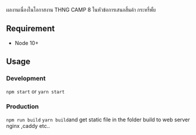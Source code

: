 ผลงานเนื่องในโอกาสงาน THNG CAMP 8 ในหัวข้อการเสนอสิ้นค้า กระหรี่พั้บ

## Requirement
- Node 10+
## Usage
### Development 
` npm start ` or ` yarn start `
### Production
` npm run build ` ` yarn build `and get static file in the folder build to web server nginx ,caddy etc..
